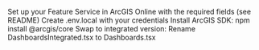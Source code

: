 Set up your Feature Service in ArcGIS Online with the required fields (see README)
Create .env.local with your credentials
Install ArcGIS SDK: npm install @arcgis/core
Swap to integrated version: Rename DashboardsIntegrated.tsx to Dashboards.tsx